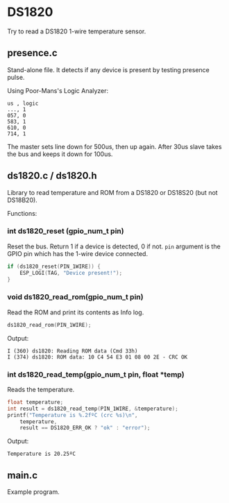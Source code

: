 # DS1820

Try to read a DS1820 1-wire temperature sensor.

## presence.c

Stand-alone file. It detects if any device is present by testing presence pulse.

Using Poor-Mans's Logic Analyzer:

    us , logic
    ..., 1
    057, 0
    583, 1
    610, 0
    714, 1

The master sets line down for 500us, then up again. After 30us slave takes the bus and keeps it down for 100us.

## ds1820.c / ds1820.h

Library to read temperature and ROM from a DS1820 or DS18S20 (but not DS18B20).

Functions:

### int ds1820_reset (gpio_num_t pin)

Reset the bus. Return 1 if a device is detected, 0 if not. `pin` argument is the GPIO pin which has the 1-wire device connected.

```c
if (ds1820_reset(PIN_1WIRE)) {
    ESP_LOGI(TAG, "Device present!");
}
```

### void ds1820_read_rom(gpio_num_t pin)

Read the ROM and print its contents as Info log.

```c
ds1820_read_rom(PIN_1WIRE);
```

Output:

    I (360) ds1820: Reading ROM data (Cmd 33h)
    I (374) ds1820: ROM data: 10 C4 54 E3 01 08 00 2E - CRC OK

### int ds1820_read_temp(gpio_num_t pin, float *temp)

Reads the temperature.

```c
float temperature;
int result = ds1820_read_temp(PIN_1WIRE, &temperature);
printf("Temperature is %.2fºC (crc %s)\n", 
    temperature, 
    result == DS1820_ERR_OK ? "ok" : "error");
```

Output:

    Temperature is 20.25ºC

## main.c

Example program.
